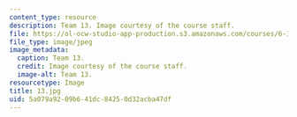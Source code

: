 ```yaml
---
content_type: resource
description: Team 13. Image courtesy of the course staff.
file: https://ol-ocw-studio-app-production.s3.amazonaws.com/courses/6-186-mobile-autonomous-systems-laboratory-january-iap-2005/5a079a9209b641dc84250d32acba47df_13.jpg
file_type: image/jpeg
image_metadata:
  caption: Team 13.
  credit: Image courtesy of the course staff.
  image-alt: Team 13.
resourcetype: Image
title: 13.jpg
uid: 5a079a92-09b6-41dc-8425-0d32acba47df
---
```

